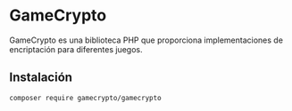# GameCrypto

GameCrypto es una biblioteca PHP que proporciona implementaciones de encriptación para diferentes juegos.

## Instalación

```bash
composer require gamecrypto/gamecrypto